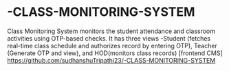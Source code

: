 # -CLASS-MONITORING-SYSTEM
Class Monitoring System monitors the student attendance and classroom activities using OTP-based checks. It has three views -Student (fetches real-time class schedule and authorizes record by entering OTP), Teacher (Generate OTP and view), and HOD(monitors class records)
[frontend CMS] https://github.com/sudhanshuTripathi23/-CLASS-MONITORING-SYSTEM
